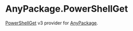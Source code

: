 # AnyPackage.PowerShellGet

[PowerShellGet](https://github.com/PowerShell/PowerShellGet) v3 provider for [AnyPackage](https://github.com/ThomasNieto/AnyPackage).
